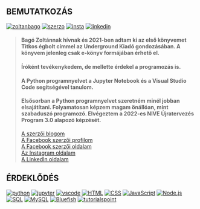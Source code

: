 ## BEMUTATKOZÁS

[![zoltanbago](https://img.shields.io/badge/Bagó_Zoltán-Facebook-blue)](https://www.facebook.com/zoltanbago/) [![szerzo](https://img.shields.io/badge/Bagó_Zoltán_szerzői_oldal-Facebook-blue)](https://www.facebook.com/bago.zoltan.szerzoi.oldal) [![insta](https://img.shields.io/badge/Bagó_Zoltán-Instagram-magenta)](https://www.instagram.com/bago.zoltan) [![linkedin](https://img.shields.io/badge/Bagó_Zoltán-LinkedIn-blue)](https://www.linkedin.com/in/zoltan-bago/)

> #### Bagó Zoltánnak hívnak és 2021-ben adtam ki az első könyvemet Titkos égbolt címmel az Underground Kiadó gondozásában. A könyvem jelenleg csak e-könyv formájában érhető el.
> #### Íróként tevékenykedem, de mellette érdekel a programozás is.
> #### A Python programnyelvet a Jupyter Notebook és a Visual Studio Code segítségével tanulom.
> #### Elsősorban a Python programnyelvet szeretném minél jobban elsajátítani. Folyamatosan képzem magam önállóan, mint szabaduszó programozó. Elvégeztem a 2022-es NIVE Újratervezés Program 3.0 alapozó képzését.    
>  
> <a href="https://bagozoltan.blog.hu/">A szerzői blogom</a><br>
> <a href="https://www.facebook.com/zoltanbago/">A Facebook szerzői profilom</a><br> 
> <a href="https://www.facebook.com/bago.zoltan.szerzoi.oldal">A Facebook szerzői oldalam</a><br>
> <a href="https://www.instagram.com/bago.zoltan/">Az Instagram oldalam</a><br>
> <a href="https://www.linkedin.com/in/zoltan-bago/">A LinkedIn oldalam</a>

## ÉRDEKLŐDÉS

[![python](https://img.shields.io/badge/Python-language-blue)](https://python.org/) [![jupyter](https://img.shields.io/badge/Jupyter%20Notebook-web%20app-orange)](https://jupyter.org/) [![vscode](https://img.shields.io/badge/Visual%20Studio%20Code-IDE-blue)](https://code.visualstudio.com/) [![HTML](https://img.shields.io/badge/HTML-W3Schools-green)](https://w3schools.com) [![CSS](https://img.shields.io/badge/CSS-W3Schools-green)](https://w3schools.com) [![JavaScript](https://img.shields.io/badge/JavaScript-W3Schools-green)](https://w3schools.com) [![Node.js](https://img.shields.io/badge/Node.js-W3Schools-green)](https://w3schools.com) [![SQL](https://img.shields.io/badge/SQL-W3Schools-green)](https://w3schools.com) [![MySQL](https://img.shields.io/badge/MySQL-W3Schools-green)](https://w3schools.com)
[![Bluefish](https://img.shields.io/badge/Bluefish-editor-blue)](https://bluefish.openoffice.nl/index.html) [![tutorialspoint](https://img.shields.io/badge/Tutorials_Point-Tutorial-green)](https://www.tutorialspoint.com/)

<!---
ZoltanBago/ZoltanBago is a ✨ special ✨ repository because its `README.md` (this file) appears on your GitHub profile.
You can click the Preview link to take a look at your changes.
--->
